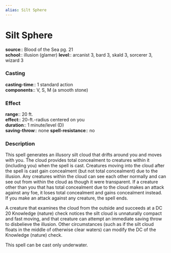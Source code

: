 ```yaml
---
alias: Silt Sphere
---
```


# Silt Sphere 

**source**:: Blood of the Sea pg. 21  
**school**:: illusion (glamer)
**level**:: arcanist 3, bard 3, skald 3, sorcerer 3, wizard 3

### Casting 

**casting-time**:: 1 standard action  
**components**:: V, S, M (a smooth stone)

### Effect 

**range**:: 20 ft.  
**effect**:: 20-ft.-radius centered on you  
**duration**:: 1 minute/level (D)  
**saving-throw**:: none
**spell-resistance**:: no

### Description 

This spell generates an illusory silt cloud that drifts around you and moves with you. The cloud provides total concealment to creatures within it (including you) when the spell is cast. Creatures moving into the cloud after the spell is cast gain concealment (but not total concealment) due to the illusion. Any creatures within the cloud can see each other normally and can see out from within the cloud as though it were transparent. If a creature other than you that has total concealment due to the cloud makes an attack against any foe, it loses total concealment and gains concealment instead. If you make an attack against any creature, the spell ends.  
  
A creature that examines the cloud from the outside and succeeds at a DC 20 Knowledge (nature) check notices the silt cloud is unnaturally compact and fast moving, and that creature can attempt an immediate saving throw to disbelieve the illusion. Other circumstances (such as if the silt cloud floats in the middle of otherwise clear waters) can modify the DC of the Knowledge (nature) check.  
  
This spell can be cast only underwater.
